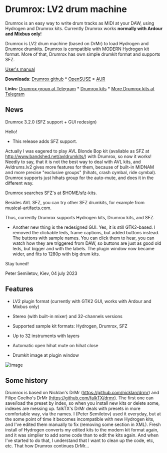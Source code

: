 # Drumrox: LV2 drum machine

Drumrox is an easy way to write drum tracks as MIDI at your DAW, using Hydrogen and Drumrox kits. Currently Drumrox works **normally with Ardour and Mixbus only**!

Drumrox is LV2 drum machine (based on DrMr) to load Hydrogen and Drumrox drumkits. Drumrox is compatible with MODERN Hydrogen kit format. More of that, Drumrox has own simple drumkit format and supports SFZ.


[User's manual](manual.md)

**Downloads**: [Drumrox github](https://github.com/psemiletov/drumrox) *
[OpenSUSE](https://build.opensuse.org/package/show/multimedia:proaudio/drumrox) *
[AUR](https://aur.archlinux.org/packages/drumrox)

**Links**: [Drumrox group at Telegram](https://t.me/drumrox) * [Drumrox kits](https://github.com/psemiletov/drumlabooh-kits) * [More Drumrox kits at Telegram](https://t.me/drumlabooh_kits)

## News

Drumrox 3.2.0 (SFZ support + GUI redesign)

Hello!

* This release adds SFZ support.

Actually I was eagered to play AVL Blonde Bop kit (avaliable as SFZ at http://www.bandshed.net/avldrumkits/) with Drumrox, so now it works! Needly to say, that it is not the best way to deal with AVL kits, and Avldrums.lv2 gives more features for them, because of built-in MIDNAM and more precise "exclusive groups" (hihats, crash cymbal, ride cymbal). Drumrox supports just hihats group for the auto-mute, and does it in the different way.

Drumrox searches SFZ's at $HOME/sfz-kits.

Besides AVL SFZ, you can try other SFZ drumkits, for example from musical-artifacts.com.

Thus, currently Drumrox supports Hydrogen kits, Drumrox kits, and SFZ.

* Another new thing is the redesigned GUI. Yes, it is still GTK2-based. I removed the clickable leds, frame captions, but added buttons instead. The buttons with sample names. You can click them to hear, you can watch how they are triggered from DAW, so buttons are just as good old leds, but bigger and with the labels. The plugin window now became wider, and fits to 1280p with big drum kits.

Stay tuned!

Peter Semiletov, Kiev, 04 july 2023

## Features

* LV2 plugin format (currently with GTK2 GUI, works with Ardour and Mixbus only)

* Stereo (with built-in mixer) and 32-channels versions

* Supported sample kit formats: Hydrogen, Drumrox, SFZ

* Up to 32 instruments with layers

* Automatic open hihat mute on hihat close

* Drumkit image at plugin window


![image](https://user-images.githubusercontent.com/8168336/250968814-1b15341c-f59e-413b-8276-807a05089021.png)


## Some history

Drumrox is based on Nicklan's DrMr (https://github.com/nicklan/drmr) and Filipe Coelho's DrMr (https://github.com/falkTX/drmr). The first one can save/load the preset by index, so when you install new kits or delete some, indexes are messing up. falkTX's DrMr deals with presets in more comfortable way, via the names. I (Peter Semiletov) used it everyday, but at the some point of time it becomes incompatible with new Hydrogen kits, and I've edited them manually to fix (removing some section in XML). Fresh install of Hydrogen converts my edited kits to the modern kit format again, and it was simplier to add some code than to edit the kits again. And when I've started to do that, I understand that I want to clean up the code, etc, etc. That how Drumrox continues DrMr...

